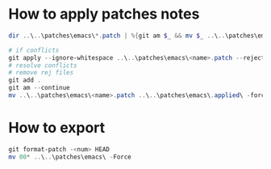 # How to apply patches notes

``` powershell
dir ..\..\patches\emacs\*.patch | %{git am $_ && mv $_ ..\..\patches\emacs\.applied\ -force}

# if conflicts
git apply --ignore-whitespace ..\..\patches\emacs\<name>.patch --reject
# resolve conflicts
# remove rej files
git add .
git am --continue
mv ..\..\patches\emacs\<name>.patch ..\..\patches\emacs\.applied\ -force
```

# How to export

``` powershell
git format-patch -<num> HEAD
mv 00* ..\..\patches\emacs\ -Force
```

